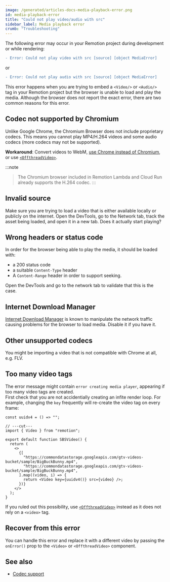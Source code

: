 ```yaml
---
image: /generated/articles-docs-media-playback-error.png
id: media-playback-error
title: "Could not play video/audio with src"
sidebar_label: Media playback error
crumb: "Troubleshooting"
---
```


The following error may occur in your Remotion project during development or while rendering:

```diff
- Error: Could not play video with src [source] [object MediaError]
```

or

```diff
- Error: Could not play audio with src [source] [object MediaError]
```

This error happens when you are trying to embed a `<Video/>` or `<Audio/>` tag in your Remotion project but the browser is unable to load and play the media. Although the browser does not report the exact error, there are two common reasons for this error.

## Codec not supported by Chromium

Unlike Google Chrome, the Chromium Browser does not include proprietary codecs. This means you cannot play MP4/H.264 videos and some audio codecs (more codecs may not be supported).

**Workaround**: Convert videos to WebM, [use Chrome instead of Chromium](/docs/config#setbrowserexecutable), or use [`<OffthreadVideo>`](/docs/offthreadvideo).

:::note
> The Chromium browser included in Remotion Lambda and Cloud Run already supports the H.264 codec.
:::

## Invalid source

Make sure you are trying to load a video that is either available locally or publicly on the internet. Open the DevTools, go to the Network tab, track the asset being loaded, and open it in a new tab. Does it actually start playing?

## Wrong headers or status code

In order for the browser being able to play the media, it should be loaded with:

- a 200 status code
- a suitable `Content-Type` header
- A `Content-Range` header in order to support seeking.

Open the DevTools and go to the network tab to validate that this is the case.

## Internet Download Manager

[Internet Download Manager](https://www.internetdownloadmanager.com/) is known to manipulate the network traffic causing problems for the browser to load media. Disable it if you have it.

## Other unsupported codecs

You might be importing a video that is not compatible with Chrome at all, e.g. FLV.

## Too many video tags

The error message might contain `error creating media player`, appearing if too many video tags are created.  
First check that you are not accidentially creating an infite render loop. For example, changing the `key` frequently will re-create the video tag on every frame:

```tsx twoslash
const uuidv4 = () => "";

// ---cut---
import { Video } from "remotion";

export default function SBSVideo() {
  return (
    <>
      {[
        "https://commondatastorage.googleapis.com/gtv-videos-bucket/sample/BigBuckBunny.mp4",
        "https://commondatastorage.googleapis.com/gtv-videos-bucket/sample/BigBuckBunny.mp4",
      ].map((video, i) => {
        return <Video key={uuidv4()} src={video} />;
      })}
    </>
  );
}
```

If you ruled out this possibility, use [`<OffthreadVideo>`](/docs/offthreadvideo) instead as it does not rely on a `<video>` tag.

## Recover from this error<AvailableFrom v="3.3.89" />

You can handle this error and replace it with a different video by passing the `onError()` prop to the `<Video>` or `<OffthreadVideo>` component.

## See also

- [Codec support](/docs/config#setbrowserexecutable)
